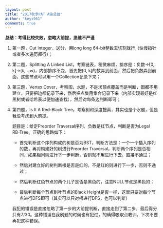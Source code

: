 ```yaml
---
layout: post
title: "2017秋季PAT A级总结"
author: "keys961"
comments: true
---
```


**总结：考得比较失败，忽略大前提，思维不严谨**

1. 第一题，Cut Integer，送分，用long long 64-bit整数去切割就行（快慢指针或者多次遍历都行）；

2. 第二题，Splitting A Linked List，考察链表，稍微麻烦，排序是：负数->[0, k]->(k, +∞)，内部排序不变，首先把[0, k]的数弄到前面，然后把负数弄到前面，这些节点可以用一个Collection记录下来；

3. 第三题，Vertex Cover，考察图，水题，不是求顶点覆盖而是判断，图都不用建立，只要把边都记录下来，然后把点集用集合记录下来（内部实现最好是红黑树或者哈希表以便加速查找），然后对每条边判断即可；

4. 第四题，Is It A Red-Black Tree，考察树和深度搜索，其实也是个水题，但是我没考虑到大前提。

   题目是：给定Preorder Traversal序列，负数是红节点，判断是否为Legal RB-Tree。正确的思路如下：

   - 首先判断这个序列构成的树是否为BST，判断方法是：一个一个插入序列的数，再对构建好的树进行Preorder Traversal，判断两个序列是否相同，如果相同则进行下一步判断，否则就不用进行下去，直接不通过；

   - 然后对建立好的树判断根是否是红的，不是红的则进行下一步，否则不通过；

   - 然后判断红色节点的两个儿子是否是黑色的，注意NULL节点是黑色的；

   - 最后判断每个节点到叶节点的Black Height是否一样，这里只要对每个节点进行DFS即可（其实可以只对根进行DFS，也可以判断）

	我犯的错误是直接忽略了第一步的大前提判断，直接走到了第二步，最后得分只有7/30。这种错误在我刷题的时候也有犯过，的确得吸取点教训，下次不要再犯这种错误。